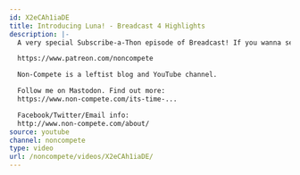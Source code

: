 ```yaml
---
id: X2eCAh1iaDE
title: Introducing Luna! - Breadcast 4 Highlights
description: |-
  A very special Subscribe-a-Thon episode of Breadcast! If you wanna see the full, uncut versions of all our live streams consider joining my Patreon for just a buck a month:

  https://www.patreon.com/noncompete

  Non-Compete is a leftist blog and YouTube channel.

  Follow me on Mastodon. Find out more:
  https://www.non-compete.com/its-time-...

  Facebook/Twitter/Email info:
  http://www.non-compete.com/about/
source: youtube
channel: noncompete
type: video
url: /noncompete/videos/X2eCAh1iaDE/
---
```

